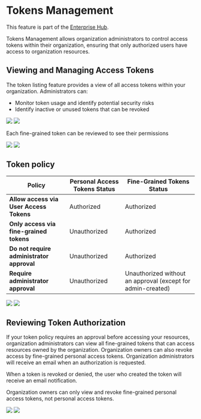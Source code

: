 # Tokens Management

<Tip warning={true}>
This feature is part of the <a href="https://huggingface.co/enterprise" target="_blank">Enterprise Hub</a>.
</Tip>

Tokens Management allows organization administrators to control access tokens within their organization, ensuring that only authorized users have access to organization resources.


## Viewing and Managing Access Tokens

The token listing feature provides a view of all access tokens within your organization. Administrators can:

* Monitor token usage and identify potential security risks
* Identify inactive or unused tokens that can be revoked

<div class="flex justify-center">
    <img class="block dark:hidden" src="https://huggingface.co/datasets/huggingface/documentation-images/resolve/main/hub/tokens-management-list.png" />
    <img class="hidden dark:block" src="https://huggingface.co/datasets/huggingface/documentation-images/resolve/main/hub/tokens-management-list-dark.png" />
</div>


Each fine-grained token can be reviewed to see their permissions

<div class="flex justify-center">
    <img class="block dark:hidden" src="https://huggingface.co/datasets/huggingface/documentation-images/resolve/main/hub/tokens-management-detail.png" />
    <img class="hidden dark:block" src="https://huggingface.co/datasets/huggingface/documentation-images/resolve/main/hub/tokens-management-detail-dark.png" />
</div>


## Token policy

| **Policy** | **Personal Access Tokens Status** | **Fine-Grained Tokens Status** |
| --- | --- | --- |
| **Allow access via User Access Tokens** | Authorized | Authorized |
| **Only access via fine-grained tokens** | Unauthorized | Authorized |
| **Do not require administrator approval** | Unauthorized | Authorized |
| **Require administrator approval** | Unauthorized | Unauthorized without an approval (except for admin-created) |


<div class="flex justify-center">
    <img class="block dark:hidden" src="https://huggingface.co/datasets/huggingface/documentation-images/resolve/main/hub/tokens-management-policy.png" />
    <img class="hidden dark:block" src="https://huggingface.co/datasets/huggingface/documentation-images/resolve/main/hub/tokens-management-policy.png" />
</div>


## Reviewing Token Authorization

If your token policy requires an approval before accessing your resources, organization administrators can view all fine-grained tokens that can access resources owned by the organization. Organization owners can also revoke access by fine-grained personal access tokens. Organization administrators will receive an email when an authorization is requested.

When a token is revoked or denied, the user who created the token will receive an email notification.

Organization owners can only view and revoke fine-grained personal access tokens, not personal access tokens.


<div class="flex justify-center">
    <img class="block dark:hidden" src="https://huggingface.co/datasets/huggingface/documentation-images/resolve/main/hub/tokens-management-review.png" />
    <img class="hidden dark:block" src="https://huggingface.co/datasets/huggingface/documentation-images/resolve/main/hub/tokens-management-review.png" />
</div>
